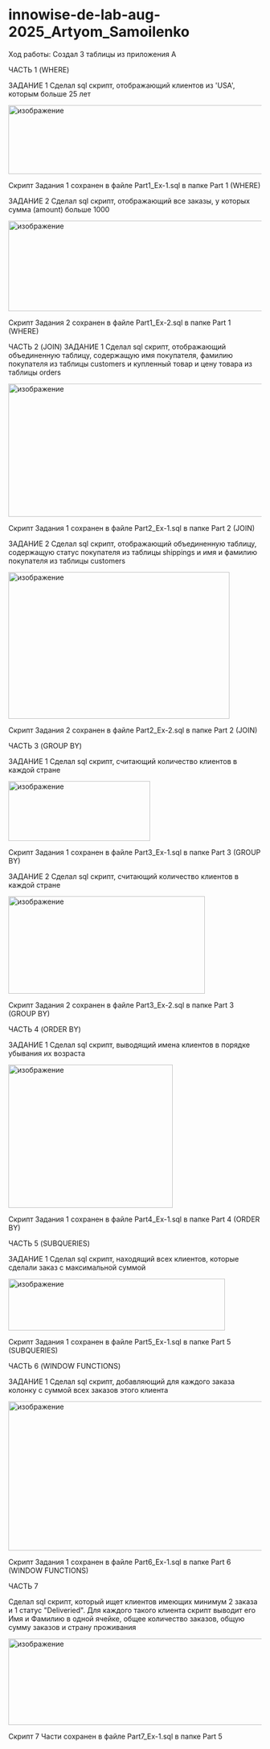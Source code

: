 # innowise-de-lab-aug-2025_Artyom_Samoilenko

Ход работы:
  Создал 3 таблицы из приложения А

ЧАСТЬ 1 (WHERE)
  
  ЗАДАНИЕ 1
  Сделал sql скрипт, отображающий клиентов из 'USA', которым больше 25 лет
  
<img width="668" height="137" alt="изображение" src="https://github.com/user-attachments/assets/ecd761b4-35ed-455f-bf84-deefba82b0af" />

  Скрипт Задания 1 сохранен в файле Part1_Ex-1.sql в папке Part 1 (WHERE)

  ЗАДАНИЕ 2
  Сделал sql скрипт, отображающий все заказы, у которых сумма (amount) больше 1000

<img width="577" height="180" alt="изображение" src="https://github.com/user-attachments/assets/bc401f60-2e12-47e0-84d4-a362b21eeef2" />

  Скрипт Задания 2 сохранен в файле Part1_Ex-2.sql в папке Part 1 (WHERE)
  
ЧАСТЬ 2 (JOIN)
  ЗАДАНИЕ 1
  Сделал sql скрипт, отображающий объединенную таблицу, содержащую имя покупателя, фамилию покупателя из таблицы customers и купленный товар и цену товара из таблицы orders
  
<img width="540" height="265" alt="изображение" src="https://github.com/user-attachments/assets/ab5aac49-29b5-4056-9ff3-cc844c12616d" />

  Скрипт Задания 1 сохранен в файле Part2_Ex-1.sql в папке Part 2 (JOIN)

  ЗАДАНИЕ 2
  Сделал sql скрипт, отображающий объединенную таблицу, содержащую статус покупателя из таблицы shippings и имя и фамилию покупателя из таблицы customers
  
<img width="440" height="292" alt="изображение" src="https://github.com/user-attachments/assets/bc626fef-7c47-4f5e-aae3-a917dc473000" />

  Скрипт Задания 2 сохранен в файле Part2_Ex-2.sql в папке Part 2 (JOIN)

ЧАСТЬ 3 (GROUP BY)

  ЗАДАНИЕ 1
  Сделал sql скрипт, считающий количество клиентов в каждой стране

<img width="282" height="119" alt="изображение" src="https://github.com/user-attachments/assets/4f7f3042-27a0-4706-bb8b-65543b52586d" />

  Скрипт Задания 1 сохранен в файле Part3_Ex-1.sql в папке Part 3 (GROUP BY)

  ЗАДАНИЕ 2
  Сделал sql скрипт, считающий количество клиентов в каждой стране  

<img width="391" height="194" alt="изображение" src="https://github.com/user-attachments/assets/922c8344-8d8d-4de4-9346-85d57b00abb9" />

  Скрипт Задания 2 сохранен в файле Part3_Ex-2.sql в папке Part 3 (GROUP BY)

ЧАСТЬ 4 (ORDER BY)

  ЗАДАНИЕ 1
  Сделал sql скрипт, выводящий имена клиентов в порядке убывания их возраста
  
<img width="327" height="285" alt="изображение" src="https://github.com/user-attachments/assets/bbb60bb5-6940-4996-b352-242d4aca3f5b" />

  Скрипт Задания 1 сохранен в файле Part4_Ex-1.sql в папке Part 4 (ORDER BY)

ЧАСТЬ 5 (SUBQUERIES)

  ЗАДАНИЕ 1
  Сделал sql скрипт, находящий всех клиентов, которые сделали заказ с максимальной суммой
  
<img width="431" height="103" alt="изображение" src="https://github.com/user-attachments/assets/2e489a26-a650-4749-a142-b6f76b62f8d5" />

  Скрипт Задания 1 сохранен в файле Part5_Ex-1.sql в папке Part 5 (SUBQUERIES)

ЧАСТЬ 6 (WINDOW FUNCTIONS)

  ЗАДАНИЕ 1
  Сделал sql скрипт, добавляющий для каждого заказа колонку с суммой всех заказов этого клиента

<img width="781" height="297" alt="изображение" src="https://github.com/user-attachments/assets/b5c852bc-427f-4a56-9097-05aaeba06778" />

  Скрипт Задания 1 сохранен в файле Part6_Ex-1.sql в папке Part 6 (WINDOW FUNCTIONS)

ЧАСТЬ 7

  Сделал sql скрипт, который ищет клиентов имеющих минимум 2 заказа и 1 статус "Deliveried". Для каждого такого клиента скрипт выводит его Имя и Фамилию в одной ячейке, общее количество заказов, общую сумму заказов и страну проживания

<img width="598" height="172" alt="изображение" src="https://github.com/user-attachments/assets/5ebce227-b1e2-417d-ba6e-fbdc685f0bec" />

  Скрипт 7 Части сохранен в файле Part7_Ex-1.sql в папке Part 5
